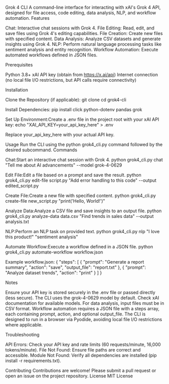 Grok 4 CLI
A command-line interface for interacting with xAI's Grok 4 API, designed for file access, code editing, data analysis, NLP, and workflow automation.
Features

Chat: Interactive chat sessions with Grok 4.
File Editing: Read, edit, and save files using Grok 4's editing capabilities.
File Creation: Create new files with specified content.
Data Analysis: Analyze CSV datasets and generate insights using Grok 4.
NLP: Perform natural language processing tasks like sentiment analysis and entity recognition.
Workflow Automation: Execute automated workflows defined in JSON files.

Prerequisites

Python 3.8+
xAI API key (obtain from https://x.ai/api)
Internet connection (no local file I/O restrictions, but API calls require connectivity)

Installation

Clone the Repository (if applicable):
git clone <repository-url>
cd grok4-cli


Install Dependencies:
pip install click python-dotenv pandas grok


Set Up Environment:Create a .env file in the project root with your xAI API key:
echo "XAI_API_KEY=your_api_key_here" > .env

Replace your_api_key_here with your actual API key.


Usage
Run the CLI using the python grok4_cli.py command followed by the desired subcommand.
Commands

Chat:Start an interactive chat session with Grok 4.
python grok4_cli.py chat "Tell me about AI advancements" --model grok-4-0629


Edit File:Edit a file based on a prompt and save the result.
python grok4_cli.py edit-file script.py "Add error handling to this code" --output edited_script.py


Create File:Create a new file with specified content.
python grok4_cli.py create-file new_script.py "print('Hello, World!')"


Analyze Data:Analyze a CSV file and save insights to an output file.
python grok4_cli.py analyze-data data.csv "Find trends in sales data" --output analysis.txt


NLP:Perform an NLP task on provided text.
python grok4_cli.py nlp "I love this product!" "sentiment analysis"


Automate Workflow:Execute a workflow defined in a JSON file.
python grok4_cli.py automate-workflow workflow.json

Example workflow.json:
{
    "steps": [
        {
            "prompt": "Generate a report summary",
            "action": "save",
            "output_file": "report.txt"
        },
        {
            "prompt": "Analyze dataset trends",
            "action": "print"
        }
    ]
}



Notes

Ensure your API key is stored securely in the .env file or passed directly (less secure).
The CLI uses the grok-4-0629 model by default. Check xAI documentation for available models.
For data analysis, input files must be in CSV format.
Workflow automation requires a JSON file with a steps array, each containing prompt, action, and optional output_file.
The CLI is designed to run in a browser via Pyodide, avoiding local file I/O restrictions where applicable.

Troubleshooting

API Errors: Check your API key and rate limits (60 requests/minute, 16,000 tokens/minute).
File Not Found: Ensure file paths are correct and accessible.
Module Not Found: Verify all dependencies are installed (pip install -r requirements.txt).

Contributing
Contributions are welcome! Please submit a pull request or open an issue on the project repository.
License
MIT License
